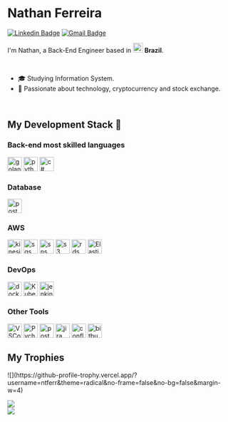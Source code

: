 # Nathan Ferreira

[![Linkedin Badge](https://img.shields.io/badge/-LinkedIn-blue?style=for-the-badge&logo=Linkedin&logoColor=white&link=https://www.linkedin.com/in/ntfm/)](https://www.linkedin.com/in/ntfm/)
[![Gmail Badge](https://img.shields.io/badge/-Gmail-c14438?style=for-the-badge&logo=Gmail&logoColor=white&link=mailto:ntfm95@gmail.com)](mailto:ntfm95@gmail.com)


<p>
  I'm Nathan, a Back-End Engineer based in 
  <img width="22" src="https://cdn-icons-png.flaticon.com/512/3909/3909370.png" alt="Brazil" />
  <b>Brazil</b>.
</p>

<br/>

- 🎓 Studying Information System.
- 👾 Passionate about technology, cryptocurrency and stock exchange.

<br/>

## My Development Stack 🚀

### Back-end most skilled languages
<p>
  <img title="Golang" height="32" src="https://cdn.iconscout.com/icon/free/png-256/go-77-1175166.png" alt="golang"/>
  <img title="Python" height="32" src="https://cdn.iconscout.com/icon/free/png-256/python-2-226051.png" alt="python"/>
  <img title="C#" height="32" src="https://seeklogo.com/images/C/c-sharp-c-logo-02F17714BA-seeklogo.com.png" alt="c#">
</p>

### Database
<p>
  <img title="PostgreSQL" height="32" src="https://cdn.iconscout.com/icon/free/png-256/postgresql-8-1175119.png" alt="postgresql"/>
</p>


### AWS
<p>
  <img title="Kinesis" height="32" src="https://iconape.com/wp-content/files/ke/33749/png/aws-kinesis.png" alt="kinesis"/>
  <img title="SQS" height="32" src="https://iconape.com/wp-content/files/wb/370606/svg/aws-sqs-logo-icon-png-svg.png" alt="sqs"/>
  <img title="SNS" height="32" src="https://iconape.com/wp-content/files/fv/370605/svg/aws-sns-logo-icon-png-svg.png" alt="sns"/>
  <img title="S3" height="32" src="https://iconape.com/wp-content/files/dt/352387/png/aws-s3-simple-storage-service-logo.png" alt="s3"/>
  <img title="RDS" height="32" src="https://iconape.com/wp-content/files/rq/33902/png/aws-rds.png" alt="rds"/>
  <img title="Elastic Search" height="32" src="https://img.icons8.com/color/48/000000/elasticsearch.png"/>
</p>

### DevOps
<p>
  <img title="Docker" height="32" src="https://cdn.iconscout.com/icon/free/png-256/docker-12-1175229.png" alt="docker"/>
  <img title="Kubernetes" height="32" src="https://img.icons8.com/color/48/000000/kubernetes.png"/>
  <img title="Jenkins" height="32" src="https://cdn.iconscout.com/icon/free/png-256/jenkins-1-282385.png" alt="jenkins"/>
</p>

### Other Tools
<p>
  <img title="VSCode" height="32" src="https://img.icons8.com/color/48/000000/visual-studio-code-2019.png"/>
  <img title="Pycharm" height="32" src="https://img.icons8.com/color/48/000000/pycharm.png"/>
  <img title="Postman" height="32" src="https://sdtimes.com/wp-content/uploads/2018/08/logo-glyph.png" alt="postman"/>
  <img title="Jira" height="32" src="https://cdn.worldvectorlogo.com/logos/jira-1.svg" alt="jira"/></code>
  <img title="Confluence" height="32" src="https://seeklogo.com/images/C/confluence-logo-D9B07137C2-seeklogo.com.png" alt="confluence"/></code>
  <img title="Bitbucket" height="32" src="https://cdn4.iconfinder.com/data/icons/logos-and-brands/512/44_Bitbucket_logo_logos-512.png" alt="bitbucket"/>
</p>

## My Trophies
<p>
  ![](https://github-profile-trophy.vercel.app/?username=ntferr&theme=radical&no-frame=false&no-bg=false&margin-w=4)
</p>

![](https://github-readme-stats.vercel.app/api?username=ntferr&theme=dark&hide_border=false&include_all_commits=false&count_private=false)<br/>
![](https://github-readme-stats.vercel.app/api/top-langs/?username=ntferr&theme=dark&hide_border=false&include_all_commits=false&count_private=false&layout=compact)
